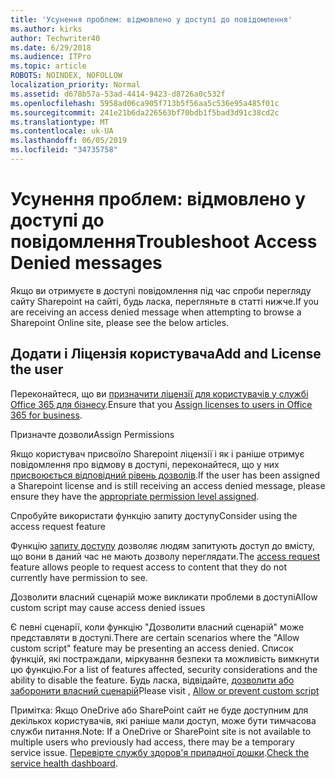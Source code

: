 ```yaml
---
title: 'Усунення проблем: відмовлено у доступі до повідомлення'
ms.author: kirks
author: Techwriter40
ms.date: 6/29/2018
ms.audience: ITPro
ms.topic: article
ROBOTS: NOINDEX, NOFOLLOW
localization_priority: Normal
ms.assetid: d678b57a-53ad-4414-9423-d8726a0c532f
ms.openlocfilehash: 5958ad06ca905f713b5f56aa5c536e95a485f01c
ms.sourcegitcommit: 241e21b6da226563bf70bdb1f5bad3d91c38cd2c
ms.translationtype: MT
ms.contentlocale: uk-UA
ms.lasthandoff: 06/05/2019
ms.locfileid: "34735758"
---
```

# <a name="troubleshoot-access-denied-messages"></a><span data-ttu-id="550c7-102">Усунення проблем: відмовлено у доступі до повідомлення</span><span class="sxs-lookup"><span data-stu-id="550c7-102">Troubleshoot Access Denied messages</span></span>

<span data-ttu-id="550c7-103">Якщо ви отримуєте в доступі повідомлення під час спроби перегляду сайту Sharepoint на сайті, будь ласка, перегляньте в статті нижче.</span><span class="sxs-lookup"><span data-stu-id="550c7-103">If you are receiving an access denied message when attempting to browse a Sharepoint Online site, please see the below articles.</span></span>

## <a name="add-and-license-the-user"></a><span data-ttu-id="550c7-104">Додати і Ліцензія користувача</span><span class="sxs-lookup"><span data-stu-id="550c7-104">Add and License the user</span></span>

<span data-ttu-id="550c7-105">Переконайтеся, що ви [призначити ліцензії для користувачів у службі Office 365 для бізнесу](https://docs.microsoft.com/en-us/office365/admin/subscriptions-and-billing/assign-licenses-to-users?view=o365-worldwide&amp;tabs=One).</span><span class="sxs-lookup"><span data-stu-id="550c7-105">Ensure that you [Assign licenses to users in Office 365 for business](https://docs.microsoft.com/en-us/office365/admin/subscriptions-and-billing/assign-licenses-to-users?view=o365-worldwide&amp;tabs=One).</span></span>

<span data-ttu-id="550c7-106">Призначте дозволи</span><span class="sxs-lookup"><span data-stu-id="550c7-106">Assign Permissions</span></span>

<span data-ttu-id="550c7-107">Якщо користувач присвоїло Sharepoint ліцензії і як і раніше отримує повідомлення про відмову в доступі, переконайтеся, що у них [присвоюється відповідний рівень дозволів](https://docs.microsoft.com/en-us/sharepoint/understanding-permission-levels).</span><span class="sxs-lookup"><span data-stu-id="550c7-107">If the user has been assigned a Sharepoint license and is still receiving an access denied message, please ensure they have the [appropriate permission level assigned](https://docs.microsoft.com/en-us/sharepoint/understanding-permission-levels).</span></span>

<span data-ttu-id="550c7-108">Спробуйте використати функцію запиту доступу</span><span class="sxs-lookup"><span data-stu-id="550c7-108">Consider using the access request feature</span></span>

<span data-ttu-id="550c7-109">Функцію [запиту доступу](https://support.office.com/en-us/article/Set-up-and-manage-access-requests-94B26E0B-2822-49D4-929A-8455698654B3) дозволяє людям запитують доступ до вмісту, що вони в даний час не мають дозволу переглядати.</span><span class="sxs-lookup"><span data-stu-id="550c7-109">The [access request](https://support.office.com/en-us/article/Set-up-and-manage-access-requests-94B26E0B-2822-49D4-929A-8455698654B3) feature allows people to request access to content that they do not currently have permission to see.</span></span> 

<span data-ttu-id="550c7-110">Дозволити власний сценарій може викликати проблеми в доступі</span><span class="sxs-lookup"><span data-stu-id="550c7-110">Allow custom script may cause access denied issues</span></span>

<span data-ttu-id="550c7-111">Є певні сценарії, коли функцію "Дозволити власний сценарій" може представляти в доступі.</span><span class="sxs-lookup"><span data-stu-id="550c7-111">There are certain scenarios where the "Allow custom script" feature may be presenting an access denied.</span></span> <span data-ttu-id="550c7-112">Список функцій, які постраждали, міркування безпеки та можливість вимкнути цю функцію.</span><span class="sxs-lookup"><span data-stu-id="550c7-112">For a list of features affected, security considerations and the ability to disable the feature.</span></span> <span data-ttu-id="550c7-113">Будь ласка, відвідайте, [дозволити або заборонити власний сценарій](https://docs.microsoft.com/en-us/sharepoint/allow-or-prevent-custom-script)</span><span class="sxs-lookup"><span data-stu-id="550c7-113">Please visit , [Allow or prevent custom script](https://docs.microsoft.com/en-us/sharepoint/allow-or-prevent-custom-script)</span></span>

<span data-ttu-id="550c7-114">Примітка: Якщо OneDrive або SharePoint сайт не буде доступним для декількох користувачів, які раніше мали доступ, може бути тимчасова служби питання.</span><span class="sxs-lookup"><span data-stu-id="550c7-114">Note: If a OneDrive or SharePoint site is not available to multiple users who previously had access, there may be a temporary service issue.</span></span> <span data-ttu-id="550c7-115">[Перевірте службу здоров'я приладної дошки](https://portal.office.com/adminportal/home#/servicehealth).</span><span class="sxs-lookup"><span data-stu-id="550c7-115">[Check the service health dashboard](https://portal.office.com/adminportal/home#/servicehealth).</span></span>


  

